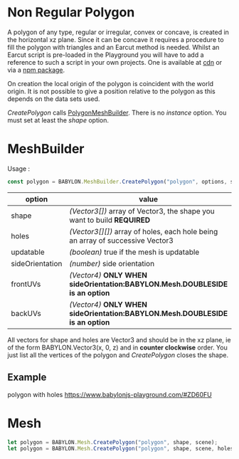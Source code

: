 # Non Regular Polygon
A polygon of any type, regular or irregular, convex or concave, is created in the horizontal xz plane. Since it can be concave it requires a procedure to fill the polygon with triangles and an Earcut method is needed. Whilst an Earcut script is pre-loaded in the Playground you will have to add a reference to such a script in your own projects. One is available at [cdn](https://unpkg.com/earcut@2.1.1/dist/earcut.min.js) or via a [npm package](https://github.com/mapbox/earcut#install).

On creation the local origin of the polygon is coincident with the world origin. It is not possible to give a position relative to the polygon as this depends on the data sets used.

*CreatePolygon* calls [PolygonMeshBuilder](/How_To/polygonmeshbuilder). There is no *instance* option. You must set at least the _shape_ option. 

# MeshBuilder
Usage :
```javascript
const polygon = BABYLON.MeshBuilder.CreatePolygon("polygon", options, scene); //scene is optional and defaults to the current scene
```

option|value|default value
--------|-----|-------------
shape|_(Vector3[])_  array of Vector3, the shape you want to build **REQUIRED** |
holes|_(Vector3[][])_  array of holes, each hole being an array of successive Vector3 | []
updatable|_(boolean)_ true if the mesh is updatable|false
sideOrientation|_(number)_ side orientation|DEFAULTSIDE
frontUVs|_(Vector4)_  **ONLY WHEN sideOrientation:BABYLON.Mesh.DOUBLESIDE is an option** | Vector4(0,0, 1,1) 
backUVs|_(Vector4)_  **ONLY WHEN sideOrientation:BABYLON.Mesh.DOUBLESIDE is an option** | Vector4(0,0, 1,1) 

All vectors for shape and holes are Vector3 and should be in the xz plane, ie of the form BABYLON.Vector3(x, 0, z) and in **counter clockwise** order. You just list all the vertices of the polygon and *CreatePolygon* closes the shape.

## Example
polygon with holes https://www.babylonjs-playground.com/#ZD60FU


# Mesh
```javascript
let polygon = BABYLON.Mesh.CreatePolygon("polygon", shape, scene);
let polygon = BABYLON.Mesh.CreatePolygon("polygon", shape, scene, holes, updatable, sideOrientation); //optional parameters after scene
```
